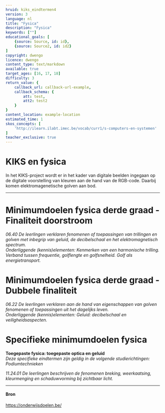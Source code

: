```yaml
---
hruid: kiks_eindtermen4
version: 3
language: nl
title: "Fysica"
description: "Fysica"
keywords: [""]
educational_goals: [
    {source: Source, id: id}, 
    {source: Source2, id: id2}
]
copyright: dwengo
licence: dwengo
content_type: text/markdown
available: true
target_ages: [16, 17, 18]
difficulty: 3
return_value: {
    callback_url: callback-url-example,
    callback_schema: {
        att: test,
        att2: test2
    }
}
content_location: example-location
estimated_time: 1
skos_concepts: [
    'http://ilearn.ilabt.imec.be/vocab/curr1/s-computers-en-systemen'
]
teacher_exclusive: true
---
```


# KIKS en fysica

In het KIKS-project wordt er in het kader van digitale beelden ingegaan op de digitale voorstelling van kleuren aan de hand van de RGB-code. Daarbij komen elektromagenetische golven aan bod. 

-----

# Minimumdoelen fysica derde graad - Finaliteit doorstroom
*06.40 De leerlingen verklaren fenomenen of toepassingen van trillingen en golven met inbegrip van geluid, de decibelschaal en het elektromagnetisch spectrum.* <br>
*Onderliggende (kennis)elementen: Kenmerken van een harmonische trilling. Verband tussen frequentie, golflengte en golfsnelheid. Golf als energietransport.*

# Minimumdoelen fysica derde graad - Dubbele finaliteit
*06.22 De leerlingen verklaren aan de hand van eigenschappen van golven fenomenen of toepassingen uit het dagelijks leven.* <br>
*Onderliggende (kennis)elementen: Geluid: decibelschaal en veiligheidsaspecten.*

# Specifieke minimumdoelen fysica

**Toegepaste fysica: toegepaste optica en geluid**<br>
*Deze specifieke eindtermen zijn geldig in de volgende studierichtingen: Podiumtechnieken*

*11.24.01 De leerlingen beschrijven de fenomenen breking, weerkaatsing, kleurmenging en schaduwvorming bij zichtbaar licht.*

-----

#### Bron
https://onderwijsdoelen.be/
